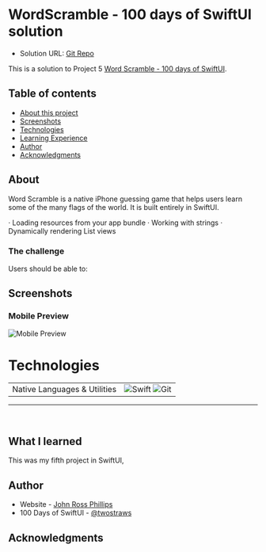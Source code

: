 # WordScramble - 100 days of SwiftUI solution

- Solution URL: [Git Repo]()

This is a solution to Project 5 [Word Scramble - 100 days of SwiftUI](https://www.hackingwithswift.com/books/ios-swiftui/word-scramble-introduction).

## Table of contents

- [About this project](#about)
- [Screenshots](#screenshot)
- [Technologies](#technologies)
- [Learning Experience](#learning)
- [Author](#author)
- [Acknowledgments](#acknowledgments)

## About <a name="about"></a>

Word Scramble is a native iPhone guessing game that helps users learn some of the many flags of the world. It is built entirely in SwiftUI.

· Loading resources from your app bundle
· Working with strings
· Dynamically rendering List views

### The challenge

Users should be able to:



## Screenshots <a name="screenshot"></a>

### Mobile Preview

![Mobile Preview]()

# Technologies <a name="technologies"></a>

<table>
  <tbody>
    <tr>
      <td>Native Languages & Utilities</td>
      <td>
        <img alt="Swift" src="https://img.shields.io/badge/swift%20-%23E34F26.svg?&style=for-the-badge&logo=swift&logoColor=white" />
         <img alt="Git" src="https://img.shields.io/badge/Git-F05032?style=for-the-badge&logo=git&logoColor=white" />
     </td>
    </tr>

  </tbody>
</table>

<hr />
<br />

## What I learned <a name="learning"></a>

This was my fifth project in SwiftUI, 

## Author <a name="author"></a>

- Website - [John Ross Phillips](https://www.johnrossphillips.com)
- 100 Days of SwiftUI - [@twostraws](https://www.hackingwithswift.com/100/swiftui)

## Acknowledgments <a name="acknowledgments"></a>
